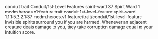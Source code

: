 <ability>
  <metadata>
    <class>conduit</class>
    <feature_type>trait</feature_type>
    <file_dpath>Conduit/1st-Level Features</file_dpath>
    <item_id>spirit-ward</item_id>
    <item_index>37</item_index>
    <item_name>Spirit Ward</item_name>
    <level>1</level>
    <scc>mcdm.heroes.v1:feature.trait.conduit.1st-level-feature:spirit-ward</scc>
    <scdc>1.1.1:5.2.2.1:37</scdc>
    <source>mcdm.heroes.v1</source>
    <type>feature/trait/conduit/1st-level-feature</type>
  </metadata>
  <effects>
    <effect type="mundane">Invisible spirits surround you if you are harmed. Whenever an adjacent creature deals damage to you, they take corruption damage equal to your Intuition score.</effect>
  </effects>
</ability>
